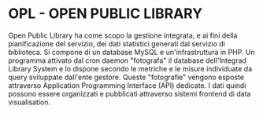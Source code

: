 # OPL - OPEN PUBLIC LIBRARY

Open Public Library ha come scopo la gestione integrata, e ai fini della
      pianificazione del servizio, dei dati statistici generati dal servizio di
      biblioteca. Si compone di un database MySQL e un'infrastruttura in PHP. Un
      programma attivato dal cron daemon "fotografa" il database dell'Integrad
      Library System e lo dispone secondo le metriche e le misure individuate da
      query sviluppate dall'ente gestore. Queste "fotografie" vengono esposte
      attraverso Application Programming Interface (API) dedicate. I dati quindi
      possono essere organizzati e pubblicati attraverso sistemi frontend di
      data visualisation.
